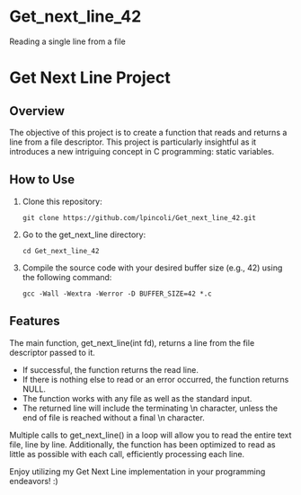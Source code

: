 # Get_next_line_42
Reading a single line from a file
<h1>Get Next Line Project</h1>
<h2>Overview</h2>
<p>The objective of this project is to create a function that reads and returns a line from a file descriptor. This project is particularly insightful as it introduces a new intriguing concept in C programming: static variables.</p>
<h2>How to Use</h2>
<ol>
  <li>Clone this repository:</li>
  <pre><code>git clone https://github.com/lpincoli/Get_next_line_42.git</code></pre>
  <li>Go to the get_next_line directory:</li>
  <pre><code>cd Get_next_line_42</code></pre>
  <li>Compile the source code with your desired buffer size (e.g., 42) using the following command:</li>
  <pre><code>gcc -Wall -Wextra -Werror -D BUFFER_SIZE=42 *.c</code></pre>
</ol>
<h2>Features</h2>
<p>The main function, get_next_line(int fd), returns a line from the file descriptor passed to it.</p>
<ul>
  <li>If successful, the function returns the read line.</li>
  <li>If there is nothing else to read or an error occurred, the function returns NULL.</li>
  <li>The function works with any file as well as the standard input.</li>
  <li>The returned line will include the terminating \n character, unless the end of file is reached without a final \n character.</li>
</ul>
<p>Multiple calls to get_next_line() in a loop will allow you to read the entire text file, line by line. Additionally, the function has been optimized to read as little as possible with each call, efficiently processing each line.</p>

<p>Enjoy utilizing my Get Next Line implementation in your programming endeavors! :)</p>
